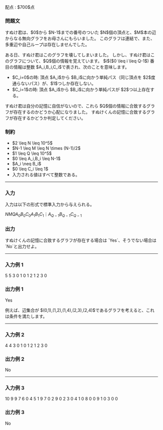 
<div>

<span>

<span>

<p>
配点 : $700$点
</p>

<div>

<section>

### **問題文**

<p>
すぬけ君は、$0$から $N-1$までの番号のついた $N$個の頂点と、$M$本の辺からなる無向グラフをお母さんにもらいました。
このグラフは連結で、また、多重辺や自己ループは存在しませんでした。
</p>

<p>
ある日、すぬけ君はこのグラフを壊してしまいました。
しかし、すぬけ君はこのグラフについて、$Q$個の情報を覚えています。
$i$($0 \leq i \leq Q-1$) 番目の情報は整数 $A_i,B_i,C_i$で表され、次のことを意味します。
</p>

<ul>

<li>
$C_i=0$の時: 頂点 $A_i$から $B_i$に向かう単純パス（同じ頂点を $2$度通らないパス）が、$1$つしか存在しない。
</li>

<li>
$C_i=1$の時: 頂点 $A_i$から $B_i$に向かう単純パスが $2$つ以上存在する。
</li>

</ul>

<p>
すぬけ君は自分の記憶に自信がないので、これら $Q$個の情報に合致するグラフが存在するのかどうか心配になりました。
すぬけくんの記憶に合致するグラフが存在するかどうか判定してください。
</p>

</section>

</div>

<div>

<section>

### **制約**

<ul>

<li>
$2 \leq N \leq 10^5$
</li>

<li>
$N-1 \leq M \leq N \times (N-1)/2$
</li>

<li>
$1 \leq Q \leq 10^5$
</li>

<li>
$0 \leq A_i,B_i \leq N-1$
</li>

<li>
$A_i \neq B_i$
</li>

<li>
$0 \leq C_i \leq 1$
</li>

<li>
入力される値はすべて整数である。
</li>

</ul>

</section>

</div>

---

<div>

<div>

<section>

### **入力**

<p>
入力は以下の形式で標準入力から与えられる。
</p>

<div>

$N$$M$$Q$$A_0$$B_0$$C_0$$A_1$$B_1$$C_1$$\vdots$$A_{Q-1}$$B_{Q-1}$$C_{Q-1}$
</div>

</section>

</div>

<div>

<section>

### **出力**

<p>
すぬけくんの記憶に合致するグラフが存在する場合は `Yes`、そうでない場合は `No`と出力せよ。
</p>

</section>

</div>

</div>

---

<div>

<section>

### **入力例 1**

<div>

5 5 3
0 1 0
1 2 1
2 3 0

</div>

</section>

</div>

<div>

<section>

### **出力例 1**

<div>

Yes

</div>

<p>
例えば、辺集合が $(0,1),(1,2),(1,4),(2,3),(2,4)$であるグラフを考えると、これは条件を満たします。
</p>

</section>

</div>

---

<div>

<section>

### **入力例 2**

<div>

4 4 3
0 1 0
1 2 1
2 3 0

</div>

</section>

</div>

<div>

<section>

### **出力例 2**

<div>

No

</div>

</section>

</div>

---

<div>

<section>

### **入力例 3**

<div>

10 9 9
7 6 0
4 5 1
9 7 0
2 9 0
2 3 0
4 1 0
8 0 0
9 1 0
3 0 0

</div>

</section>

</div>

<div>

<section>

### **出力例 3**

<div>

No

</div>

</section>

</div>

</span>

</span>

</div>
